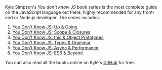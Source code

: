 Kyle Simpson's *You don't know JS* book series is the most complete guide on the JavaScript language out there, highly recommended for any front-end or Node.js developer. The series includes:

1. [You Don't Know JS: Up & Going](https://geni.us/nojsyet1)
1. [You Don't Know JS: Scope & Closures](https://geni.us/nojsyet2)
1. [You Don't Know JS: this & Object Prototypes](https://geni.us/nojsyet3)
1. [You Don't Know JS: Types & Grammar](https://geni.us/nojsyet4)
1. [You Don't Know JS: Async & Performance](https://geni.us/nojsyet5)
1. [You Don't Know JS: ES6 & Beyond](https://geni.us/nojsyet6)

You can also read all the books online on Kyle's [GitHub](https://github.com/getify/You-Dont-Know-JS) for free.
